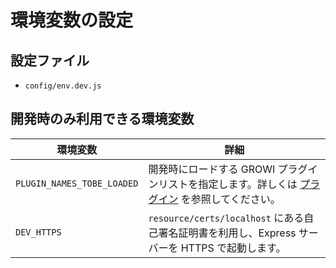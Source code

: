 # 環境変数の設定

## 設定ファイル

* `config/env.dev.js`

## 開発時のみ利用できる環境変数

|環境変数|詳細|
|---|---|
|`PLUGIN_NAMES_TOBE_LOADED`|開発時にロードする GROWI プラグインリストを指定します。詳しくは [プラグイン](/ja/dev/plugin/architecture.html) を参照してください。|
|`DEV_HTTPS`|`resource/certs/localhost` にある自己署名証明書を利用し、Express サーバーを HTTPS で起動します。|
